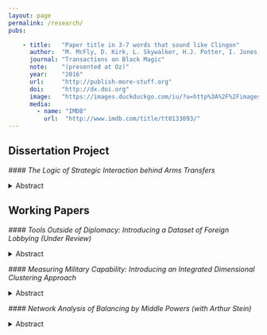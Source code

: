 ```yaml
---
layout: page
permalink: /research/
pubs:

    - title:   "Paper title in 3-7 words that sound like Clingon"
      author:  "M. McFly, D. Kirk, L. Skywalker, H.J. Potter, I. Jones, H. Houdini"
      journal: "Transactions on Black Magic"
      note:    "(presented at Oz)"
      year:    "2016"
      url:     "http://publish-more-stuff.org"
      doi:     "http://dx.doi.org"
      image:   "https://images.duckduckgo.com/iu/?u=http%3A%2F%2Fimages.moviepostershop.com%2Fthe-matrix-movie-poster-1999-1020518087.jpg&f=1"
      media:
        - name: "IMDB"
          url:  "http://www.imdb.com/title/tt0133093/"
---
```


## Dissertation Project

*#### The Logic of Strategic Interaction behind Arms Transfers*
<details>
  <summary>Abstract</summary>
Why do states decide to purchase certain types of weapons systems over others? In this project, I propose a new categorization of conventional arms systems based on their capacity and purpose. My theory hypothesizes that a state’s internal political stability determines the type of weapons states choose to import or produce domestically. Certain types of arms are more suited for domestic conflict and thus are less coveted by unstable states in fear of losing control over the military. As a result, a state’s weapons arsenal reveals military capacity and can be interpreted as a signal of state resolve in international conflict. This paper provides a new mechanism to predict the outcome of international militarized conflict. If a state’s military arsenal is built for civil conflict, then it must compromise some of its external strike or defense capabilities. Therefore, states that face both domestic political instability and external rivalry have to grapple to strike a balance between the two when arming their military. Moreover, this theory addresses why procurement of certain arms is more likely to trigger arms races than others as certain arms are more suited for expansionist means.

</details>

## Working Papers

*#### Tools Outside of Diplomacy: Introducing a Dataset of Foreign Lobbying (Under Review)*
<details>
  <summary>Abstract</summary>

  Why do foreign entities lobby in the U.S.? Understanding lobbying behaviors of foreign actors and their impact on domestic and international politics is crucial towards addressing theoretical and empirical gaps across several social science disciplines. However, the study of foreign lobbying has been constrained by data limitations that impeded the scope and breadth of research opportunities for scholars. This paper introduces a foreign lobbying panel dataset based on multiple data sources from the Foreign Agent Registration Act of 1938 database from 2003 to 2021. The dataset provides researchers with tools to analyze foreign lobbying behavior at the lobbyist level, foreign entity level, and lobbying activity level. Leveraging various features of the dataset, I identify lobbying patterns from various types of foreign actors, examine their policy goals, and assess the impact of these lobbying efforts. This dataset contributes to resolving longstanding research debates on the extent of political influence exerted by foreign actors and uncovers new research opportunities for future researchers in the field.

</details>

*#### Measuring Military Capability: Introducing an Integrated Dimensional Clustering Approach*
<details>
  <summary>Abstract</summary>

  How should military capability be defined? Past theories on power perception and international order offer contradicting analysis, empirical validity, and generalization for the same observations. This paper provides a novel two-dimensional framework for understanding military capabilities: strength and growth. I theorize that states on similar strength levels tend to cooperate with each other, while states on similar growth levels will engage in more conflict. Furthermore, I propose a new measurement of military capability on these two dimensions using k-means clustering machine learning model and principal component analysis. Lastly, I employ logit regression to demonstrate that states in the same growth cluster are more likely to engage in conflict while states in the same strength cluster experience the opposite.

</details>

*#### Network Analysis of Balancing by Middle Powers (with Arthur Stein)*
<details>
  <summary>Abstract</summary>
    
This paper suggests a comprehensive network model, using the ICEWS event dataset, to analyze the triadic balancing behaviors of Middle Power states in response to Great Power politics. The study examines the changes in military and economic policies of these states and identifies patterns of state balancing. The findings indicate that state relations should be looked at beyond a dyadic perspective and that Middle Power states are highly responsive to the changing balancing behaviors of Great Powers. The paper also provides a detailed analysis of how Asian countries respond to China's rise in various policy areas.

</details>
